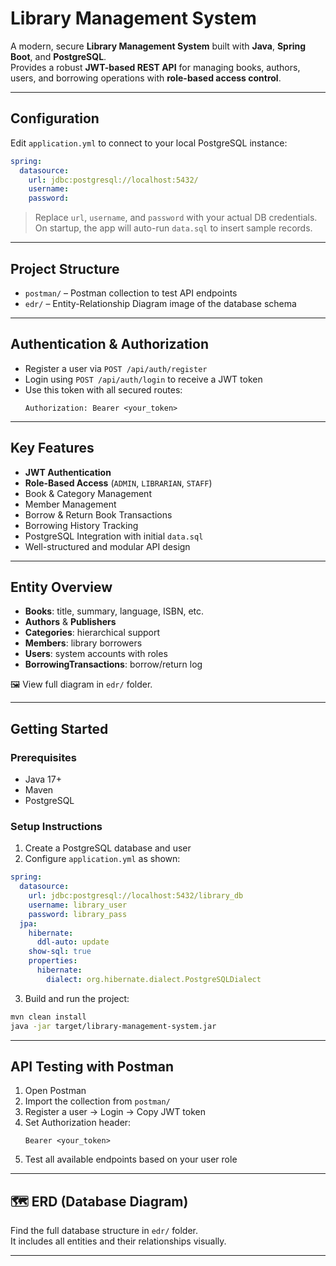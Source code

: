 
#  Library Management System

A modern, secure **Library Management System** built with **Java**, **Spring Boot**, and **PostgreSQL**.  
Provides a robust **JWT-based REST API** for managing books, authors, users, and borrowing operations with **role-based access control**.

---

##  Configuration

Edit `application.yml` to connect to your local PostgreSQL instance:

```yaml
spring:
  datasource:
    url: jdbc:postgresql://localhost:5432/
    username:
    password:
```

>  Replace `url`, `username`, and `password` with your actual DB credentials.  
>  On startup, the app will auto-run `data.sql` to insert sample records.

---

##  Project Structure

- `postman/` – Postman collection to test API endpoints  
- `edr/` – Entity-Relationship Diagram image of the database schema  

---

##  Authentication & Authorization

- Register a user via `POST /api/auth/register`
- Login using `POST /api/auth/login` to receive a JWT token
- Use this token with all secured routes:
  ```
  Authorization: Bearer <your_token>
  ```

---

##  Key Features

-  **JWT Authentication**  
-  **Role-Based Access** (`ADMIN`, `LIBRARIAN`, `STAFF`)  
-  Book & Category Management  
-  Member Management  
-  Borrow & Return Book Transactions  
-  Borrowing History Tracking  
-  PostgreSQL Integration with initial `data.sql`  
-  Well-structured and modular API design

---

##  Entity Overview

- **Books**: title, summary, language, ISBN, etc.  
- **Authors** & **Publishers**  
- **Categories**: hierarchical support  
- **Members**: library borrowers  
- **Users**: system accounts with roles  
- **BorrowingTransactions**: borrow/return log

🖼 View full diagram in `edr/` folder.

---

##  Getting Started

### Prerequisites

- Java 17+
- Maven
- PostgreSQL

###  Setup Instructions

1. Create a PostgreSQL database and user
2. Configure `application.yml` as shown:

```yaml
spring:
  datasource:
    url: jdbc:postgresql://localhost:5432/library_db
    username: library_user
    password: library_pass
  jpa:
    hibernate:
      ddl-auto: update
    show-sql: true
    properties:
      hibernate:
        dialect: org.hibernate.dialect.PostgreSQLDialect
```

3. Build and run the project:

```bash
mvn clean install
java -jar target/library-management-system.jar
```

---

##  API Testing with Postman

1. Open Postman
2. Import the collection from `postman/`
3. Register a user → Login → Copy JWT token
4. Set Authorization header:
   ```
   Bearer <your_token>
   ```
5. Test all available endpoints based on your user role

---

## 🗺 ERD (Database Diagram)

Find the full database structure in `edr/` folder.  
It includes all entities and their relationships visually.

---
